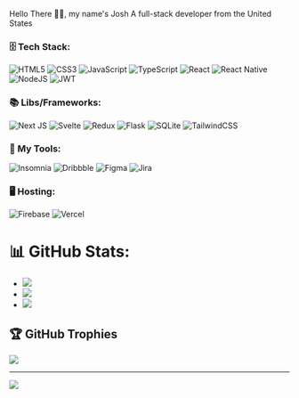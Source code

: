 Hello There 👋🏼, my name's Josh
A full-stack developer from the United States

### 🗄️ Tech Stack:
![HTML5](https://img.shields.io/badge/html5-%23E34F26.svg?style=for-the-badge&logo=html5&logoColor=white)
![CSS3](https://img.shields.io/badge/css3-%231572B6.svg?style=for-the-badge&logo=css3&logoColor=white)
![JavaScript](https://img.shields.io/badge/javascript-%23323330.svg?style=for-the-badge&logo=javascript&logoColor=%23F7DF1E)
![TypeScript](https://img.shields.io/badge/typescript-%23007ACC.svg?style=for-the-badge&logo=typescript&logoColor=white)
![React](https://img.shields.io/badge/react-%2320232a.svg?style=for-the-badge&logo=react&logoColor=%2361DAFB)
![React Native](https://img.shields.io/badge/react_native-%2320232a.svg?style=for-the-badge&logo=react&logoColor=%2361DAFB)
![NodeJS](https://img.shields.io/badge/node.js-6DA55F?style=for-the-badge&logo=node.js&logoColor=white)
![JWT](https://img.shields.io/badge/JWT-black?style=for-the-badge&logo=JSON%20web%20tokens)

### 📚 Libs/Frameworks:
![Next JS](https://img.shields.io/badge/Next-black?style=for-the-badge&logo=next.js&logoColor=white)
![Svelte](https://img.shields.io/badge/svelte-%23f1413d.svg?style=for-the-badge&logo=svelte&logoColor=white)
![Redux](https://img.shields.io/badge/redux-%23593d88.svg?style=for-the-badge&logo=redux&logoColor=white)
![Flask](https://img.shields.io/badge/flask-%23000.svg?style=for-the-badge&logo=flask&logoColor=white)
![SQLite](https://img.shields.io/badge/sqlite-%2307405e.svg?style=for-the-badge&logo=sqlite&logoColor=white)
![TailwindCSS](https://img.shields.io/badge/tailwindcss-%2338B2AC.svg?style=for-the-badge&logo=tailwind-css&logoColor=white)

### 🧰 My Tools:
![Insomnia](https://img.shields.io/badge/Insomnia-black?style=for-the-badge&logo=insomnia&logoColor=5849BE)
![Dribbble](https://img.shields.io/badge/Dribbble-EA4C89?style=for-the-badge&logo=dribbble&logoColor=white)
![Figma](https://img.shields.io/badge/figma-%23F24E1E.svg?style=for-the-badge&logo=figma&logoColor=white)
![Jira](https://img.shields.io/badge/jira-%230A0FFF.svg?style=for-the-badge&logo=jira&logoColor=white)

### 🖥️ Hosting:
![Firebase](https://img.shields.io/badge/firebase-%23039BE5.svg?style=for-the-badge&logo=firebase) 
![Vercel](https://img.shields.io/badge/vercel-%23000000.svg?style=for-the-badge&logo=vercel&logoColor=white)

# 📊 GitHub Stats:
- ![](https://github-readme-stats.vercel.app/api/top-langs/?username=JKnox27&theme=tokyonight&hide_border=false&include_all_commits=true&count_private=true&layout=compact)
- ![](https://github-readme-stats.vercel.app/api?username=JKnox27&theme=tokyonight&hide_border=false&include_all_commits=true&count_private=true)<br/>
- ![](https://github-readme-streak-stats.herokuapp.com/?user=JKnox27&theme=tokyonight&hide_border=false)<br/>

## 🏆 GitHub Trophies
![](https://github-profile-trophy.vercel.app/?username=JKnox27&theme=tokyonight&no-frame=false&no-bg=false&margin-w=4)

---
[![](https://visitcount.itsvg.in/api?id=JKnox27&icon=5&color=6)](https://visitcount.itsvg.in)

<!-- Proudly created with GPRM ( https://gprm.itsvg.in ) -->
